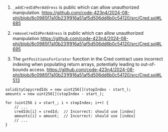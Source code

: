 
1. `_addCredIdPerAddress` is public which can allow unauthorized manipulation. https://github.com/code-423n4/2024-08-phi/blob/8c0985f7a10b231f916a51af5d506dd6b0c54120/src/Cred.sol#L685 

2. `removeCredIdPerAddress` is public which can allow unauthorized manipulation https://github.com/code-423n4/2024-08-phi/blob/8c0985f7a10b231f916a51af5d506dd6b0c54120/src/Cred.sol#L695

3. The `getPositionsForCurator` function in the Cred contract uses incorrect indexing when populating return arrays, potentially leading to out-of-bounds access. https://github.com/code-423n4/2024-08-phi/blob/8c0985f7a10b231f916a51af5d506dd6b0c54120/src/Cred.sol#L513
```solidity
solidityCopycredIds = new uint256[](stopIndex - start_);
amounts = new uint256[](stopIndex - start_);

for (uint256 i = start_; i < stopIndex; i++) {
    // ... 
    credIds[i] = credId;  // Incorrect: should use [index]
    amounts[i] = amount;  // Incorrect: should use [index]
    // ...
}
```